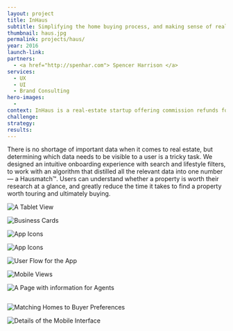 ```yaml
---
layout: project
title: InHaus
subtitle: Simplifying the home buying process, and making sense of real-estate data.
thumbnail: haus.jpg
permalink: projects/haus/
year: 2016
launch-link:
partners:
  - <a href="http://spenhar.com"> Spencer Harrison </a>  
services:
  - UX
  - UI
  - Brand Consulting
hero-images:
  -
context: InHaus is a real-estate startup offering commission refunds for self-motivated home buyers and sellers. I co-led UX and UI for their beta release in early 2017.
challenge:
strategy:
results:
---
```



There is no shortage of important data when it comes to real estate, but determining which data needs to be visible to a user is a tricky task. We designed an intuitive onboarding experience with search and lifestyle filters, to work with an algorithm that distilled all the relevant data into one number &mdash; a Hausmatch™. Users can understand whether a property is worth their research at a glance, and greatly reduce the time it takes to find a property worth touring and ultimately buying.

![A Tablet View]({{site.baseurl}}/img/projects/haus/overview-tablet.jpg)

![Business Cards]({{site.baseurl}}/img/projects/haus/businesscards.png)

![App Icons]({{site.baseurl}}/img/projects/haus/app-icons.png)

![App Icons]({{site.baseurl}}/img/projects/haus/marketing-card_light.png)


![User Flow for the App]({{site.baseurl}}/img/projects/haus/flow.png)

![Mobile Views]({{site.baseurl}}/img/projects/haus/overview-mobile.jpg)

![A Page with information for Agents]({{site.baseurl}}/img/projects/haus/ui-agents.jpg)

<div class="col col-12 md-col-4">
  <img src="{{site.baseurl}}/img/projects/haus/pc-empty.png" alt=""/>
</div>
<div class="col col-12 md-col-4">
 <img src="{{site.baseurl}}/img/projects/haus/pc-default.png" alt=""/>
</div>
<div class="col col-12 md-col-4">
<img src="{{site.baseurl}}/img/projects/haus/pc-open.png" alt=""/>

</div>

![Matching Homes to Buyer Preferences]({{site.baseurl}}/img/projects/haus/ui-hausmatch.jpg)

![Details of the Mobile Interface]({{site.baseurl}}/img/projects/haus/ui-details.png)
